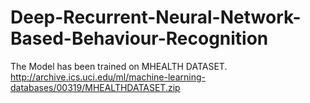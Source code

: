 # Deep-Recurrent-Neural-Network-Based-Behaviour-Recognition

The Model has been trained on MHEALTH DATASET.
http://archive.ics.uci.edu/ml/machine-learning-databases/00319/MHEALTHDATASET.zip
